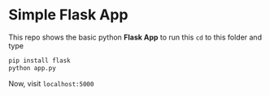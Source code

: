 # Simple Flask App

This repo shows the basic python **Flask App**
to run this `cd` to this folder and type
```Bash
pip install flask
python app.py
```
Now, visit `localhost:5000`  
